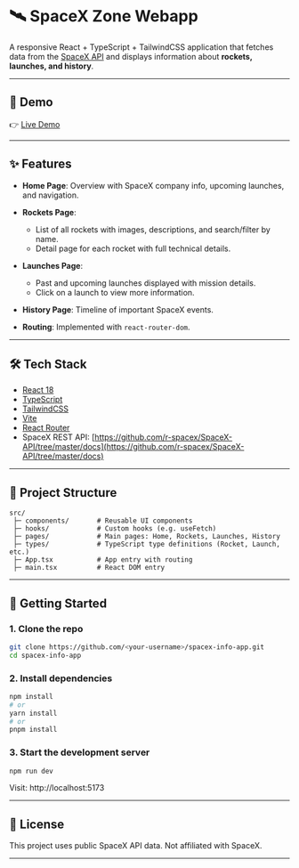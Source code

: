 # 🛰️ SpaceX Zone Webapp

A responsive React + TypeScript + TailwindCSS application that fetches data from the [SpaceX API](https://github.com/r-spacex/SpaceX-API/tree/master/docs) and displays information about **rockets, launches, and history**.

---

## 🔗 Demo

👉 [Live Demo](https://your-demo-link.vercel.app)

---



## ✨ Features

* **Home Page**: Overview with SpaceX company info, upcoming launches, and navigation.
* **Rockets Page**:

  * List of all rockets with images, descriptions, and search/filter by name.
  * Detail page for each rocket with full technical details.
* **Launches Page**:

  * Past and upcoming launches displayed with mission details.
  * Click on a launch to view more information.
* **History Page**: Timeline of important SpaceX events.
* **Routing**: Implemented with `react-router-dom`.

---

## 🛠️ Tech Stack

* [React 18](https://react.dev/)
* [TypeScript](https://www.typescriptlang.org/)
* [TailwindCSS](https://tailwindcss.com/)
* [Vite](https://vitejs.dev/)
* [React Router](https://reactrouter.com/)
* SpaceX REST API: [https://github.com/r-spacex/SpaceX-API/tree/master/docs](https://github.com/r-spacex/SpaceX-API/tree/master/docs)

---

## 📂 Project Structure

```
src/
 ├─ components/       # Reusable UI components
 ├─ hooks/            # Custom hooks (e.g. useFetch)
 ├─ pages/            # Main pages: Home, Rockets, Launches, History
 ├─ types/            # TypeScript type definitions (Rocket, Launch, etc.)
 ├─ App.tsx           # App entry with routing
 ├─ main.tsx          # React DOM entry
```

---

## 🚀 Getting Started

### 1. Clone the repo

```bash
git clone https://github.com/<your-username>/spacex-info-app.git
cd spacex-info-app
```

### 2. Install dependencies

```bash
npm install
# or
yarn install
# or
pnpm install
```

### 3. Start the development server

```bash
npm run dev
```

Visit: http://localhost:5173

---

## 📜 License

This project uses public SpaceX API data. Not affiliated with SpaceX.

---
